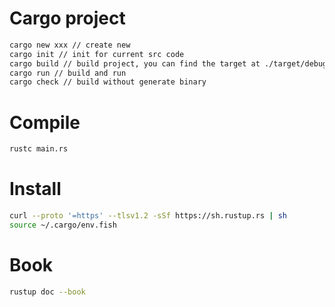 
# Cargo project
```bash
cargo new xxx // create new
cargo init // init for current src code
cargo build // build project, you can find the target at ./target/debug/xxx, --release to generate release version
cargo run // build and run
cargo check // build without generate binary
```

# Compile
```bash
rustc main.rs
```

# Install
```bash
curl --proto '=https' --tlsv1.2 -sSf https://sh.rustup.rs | sh
source ~/.cargo/env.fish
```

# Book
```bash
rustup doc --book 
```